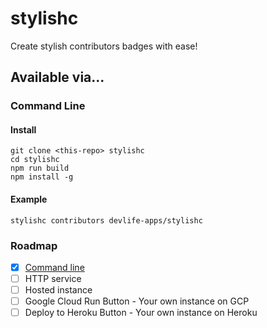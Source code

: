 # stylishc

Create stylish contributors badges with ease!

## Available via...

### Command Line

#### Install

```shell
git clone <this-repo> stylishc
cd stylishc
npm run build
npm install -g
```

#### Example

```shell
stylishc contributors devlife-apps/stylishc
```

### Roadmap

- [x] [Command line](#command-line)
- [ ] HTTP service
- [ ] Hosted instance
- [ ] Google Cloud Run Button - Your own instance on GCP
- [ ] Deploy to Heroku Button - Your own instance on Heroku
